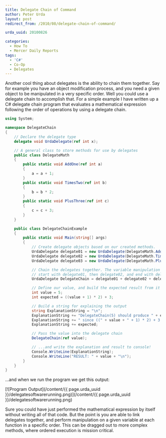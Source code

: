 ```yaml
---
title: Delegate Chain of Command
author: Peter Urda
layout: post
redirect_from: /2010/08/delegate-chain-of-command/

urda_uuid: 20100826

categories:
  - How To
  - Mercer Daily Reports
tags:
  - 'C#'
  - Co-Op
  - Delegates
---
```

Another cool thing about delegates is the ability to chain them together. Say
for example you have an object modification process, and you need a given object
to be manipulated in a very specific order. Well you could use a delegate chain
to accomplish that. For a simple example I have written up a C# delegate chain
program that evaluates a mathematical expression following the order of
operations by using a delegate chain.

```csharp
using System;

namespace DelegateChain
{
    // Declare the delegate type
    delegate void UrdaDelegate(ref int x);

    // A general class to store methods for use by delegates
    public class DelegateMath
    {
        public static void AddOne(ref int a)
        {
            a = a + 1;
        }
        public static void TimesTwo(ref int b)
        {
            b = b * 2;
        }
        public static void PlusThree(ref int c)
        {
            c = c + 3;
        }
    }

    public class DelegateChainExample
    {
        public static void Main(string[] args)
        {
            // Create delegate objects based on our created methods.
            UrdaDelegate delegate01 = new UrdaDelegate(DelegateMath.AddOne);
            UrdaDelegate delegate02 = new UrdaDelegate(DelegateMath.TimesTwo);
            UrdaDelegate delegate03 = new UrdaDelegate(DelegateMath.PlusThree);

            // Chain the delegates together. The variable manipulation will
            // start with delegate01, then delegate02, and end with delegate03.
            UrdaDelegate DelegateChain = delegate01 + delegate02 + delegate03;

            // Define our value, and build the expected result from it
            int value = 5;
            int expected = ((value + 1) * 2) + 3;

            // Build a string for explaining the output
            string ExplanationString = "\n";
            ExplanationString += "DelegateChain(5) should produce " + expected;
            ExplanationString += " since ((" + value + " + 1) * 2) + 3 = ";
            ExplanationString += expected;

            // Pass the value into the delegate chain
            DelegateChain(ref value);

            // ...and write the explanation and result to console!
            Console.WriteLine(ExplanationString);
            Console.WriteLine("RESULT: " + value + "\n");
        }
    }
}
```

...and when we run the program we get this output:

[![Program Output](/content/{{ page.urda_uuid }}/delegatesoftwarerunning.png)](/content/{{ page.urda_uuid }}/delegatesoftwarerunning.png)

Sure you could have just performed the mathematical expression by itself without
writing all of that code. But the point is you are able to link delegates
together, and perform manipulation on a given variable at each function in a
specific order. This can be dragged out to more complex methods, where ordered
execution is mission critical.
